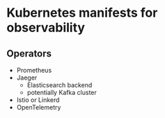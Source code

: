 # Kubernetes manifests for observability

## Operators
- Prometheus
- Jaeger
  - Elasticsearch backend
  - potentially Kafka cluster
- Istio or Linkerd
- OpenTelemetry 

